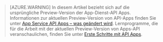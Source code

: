 > [AZURE.WARNING] In diesem Artikel bezieht sich auf die ursprüngliche Preview-Version der App-Dienst-API Apps.  Informationen zur aktuellen Preview-Version von API-Apps finden Sie unter [App Service API Apps – was geändert wird](../articles/app-service-api/app-service-api-whats-changed.md). Lernprogramme, die für die Arbeit mit der aktuellen Preview-Version von Apps-API veranschaulichen, finden Sie unter [Erste Schritte mit API Apps](../articles/app-service-api/app-service-api-dotnet-get-started.md). 
